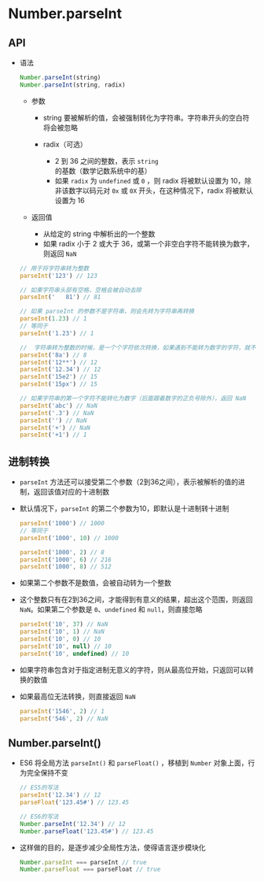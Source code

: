 # Number.parseInt

## API

+ 语法

  ```js
  Number.parseInt(string)
  Number.parseInt(string, radix)
  ```

  + 参数

    + string 要被解析的值，会被强制转化为字符串。字符串开头的空白符将会被忽略
    + radix（可选）

      + 2 到 36 之间的整数，表示 `string` 的基数（数学记数系统中的基）
      + 如果 `radix` 为 `undefined` 或 `0` ，则 radix 将被默认设置为 10，除非该数字以码元对 `0x` 或 `0X` 开头，在这种情况下，radix 将被默认设置为 16

  + 返回值

    + 从给定的 string 中解析出的一个整数
    + 如果 radix 小于 2 或大于 36，或第一个非空白字符不能转换为数字，则返回 `NaN`

  ```js
  // 用于将字符串转为整数
  parseInt('123') // 123

  // 如果字符串头部有空格，空格会被自动去除
  parseInt('   81') // 81

  // 如果 parseInt 的参数不是字符串，则会先转为字符串再转换
  parseInt(1.23) // 1
  // 等同于
  parseInt('1.23') // 1

  //  字符串转为整数的时候，是一个个字符依次转换，如果遇到不能转为数字的字符，就不再进行下去，返回已经转好的部分
  parseInt('8a') // 8
  parseInt('12**') // 12
  parseInt('12.34') // 12
  parseInt('15e2') // 15
  parseInt('15px') // 15

  // 如果字符串的第一个字符不能转化为数字（后面跟着数字的正负号除外），返回 NaN
  parseInt('abc') // NaN
  parseInt('.3') // NaN
  parseInt('') // NaN
  parseInt('+') // NaN
  parseInt('+1') // 1
  ```

## 进制转换

+ `parseInt` 方法还可以接受第二个参数（2到36之间），表示被解析的值的进制，返回该值对应的十进制数

+ 默认情况下，`parseInt` 的第二个参数为10，即默认是十进制转十进制

  ```js
  parseInt('1000') // 1000
  // 等同于
  parseInt('1000', 10) // 1000
  ```

  ```js
  parseInt('1000', 2) // 8
  parseInt('1000', 6) // 216
  parseInt('1000', 8) // 512
  ```

+ 如果第二个参数不是数值，会被自动转为一个整数

+ 这个整数只有在2到36之间，才能得到有意义的结果，超出这个范围，则返回 `NaN`。如果第二个参数是 `0`、`undefined` 和 `null`，则直接忽略

  ```js
  parseInt('10', 37) // NaN
  parseInt('10', 1) // NaN
  parseInt('10', 0) // 10
  parseInt('10', null) // 10
  parseInt('10', undefined) // 10
  ```

+ 如果字符串包含对于指定进制无意义的字符，则从最高位开始，只返回可以转换的数值

+ 如果最高位无法转换，则直接返回 `NaN`

  ```js
  parseInt('1546', 2) // 1
  parseInt('546', 2) // NaN
  ```

## Number.parseInt()

+ ES6 将全局方法 `parseInt()` 和 `parseFloat()` ，移植到 `Number` 对象上面，行为完全保持不变

  ```js
  // ES5的写法
  parseInt('12.34') // 12
  parseFloat('123.45#') // 123.45

  // ES6的写法
  Number.parseInt('12.34') // 12
  Number.parseFloat('123.45#') // 123.45
  ```

+ 这样做的目的，是逐步减少全局性方法，使得语言逐步模块化

  ```js
  Number.parseInt === parseInt // true
  Number.parseFloat === parseFloat // true
  ```
